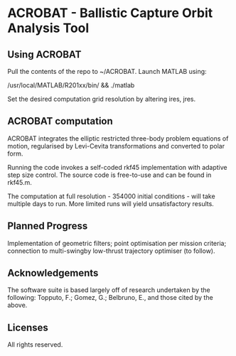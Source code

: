 # ACROBAT - Ballistic Capture Orbit Analysis Tool

## Using ACROBAT

Pull the contents of the repo to ~/ACROBAT. Launch MATLAB using:

/usr/local/MATLAB/R201xx/bin/ && ./matlab

Set the desired computation grid resolution by altering ires, jres.

## ACROBAT computation

ACROBAT integrates the elliptic restricted three-body problem equations of motion, regularised by Levi-Cevita transformations and converted to polar form. 

Running the code invokes a self-coded rkf45 implementation with adaptive step size control. The source code is free-to-use and can be found in rkf45.m.

The computation at full resolution - 354000 initial conditions - will take multiple days to run. More limited runs will yield unsatisfactory results.

## Planned Progress

Implementation of geometric filters; point optimisation per mission criteria; connection to multi-swingby low-thrust trajectory optimiser (to follow).

## Acknowledgements

The software suite is based largely off of research undertaken by the following: Topputo, F.; Gomez, G.; Belbruno, E., and those cited by the above.

## Licenses

All rights reserved. 
